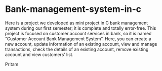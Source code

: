 # Bank-management-system-in-c
Here is a project we developed as mini project in C bank management system during our first semester; it is complete and totally error-free. This project is focused on customer account services in bank, so it is named “Customer Account Bank Management System”.  Here, you can create a new account, update information of an existing account, view and manage transactions, check the details of an existing account, remove existing account and view customers’ list.

Pritam 
